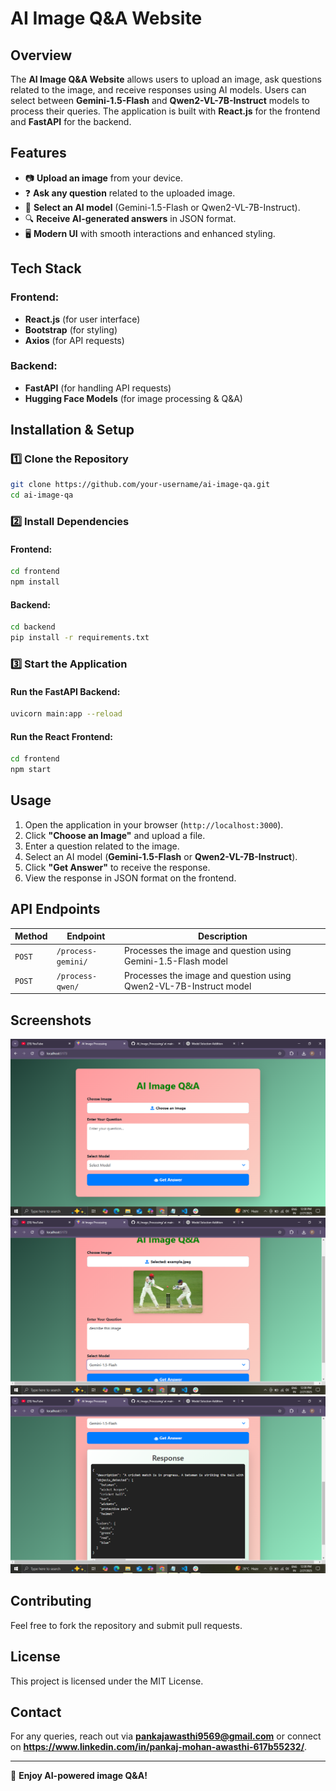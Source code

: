 # AI Image Q&A Website

## Overview
The **AI Image Q&A Website** allows users to upload an image, ask questions related to the image, and receive responses using AI models. Users can select between **Gemini-1.5-Flash** and **Qwen2-VL-7B-Instruct** models to process their queries. The application is built with **React.js** for the frontend and **FastAPI** for the backend.

## Features
- 📷 **Upload an image** from your device.
- ❓ **Ask any question** related to the uploaded image.
- 🤖 **Select an AI model** (Gemini-1.5-Flash or Qwen2-VL-7B-Instruct).
- 🔍 **Receive AI-generated answers** in JSON format.
- 🖥️ **Modern UI** with smooth interactions and enhanced styling.

## Tech Stack
### Frontend:
- **React.js** (for user interface)
- **Bootstrap** (for styling)
- **Axios** (for API requests)

### Backend:
- **FastAPI** (for handling API requests)
- **Hugging Face Models** (for image processing & Q&A)

## Installation & Setup

### 1️⃣ Clone the Repository
```bash
git clone https://github.com/your-username/ai-image-qa.git
cd ai-image-qa
```

### 2️⃣ Install Dependencies
#### Frontend:
```bash
cd frontend
npm install
```
#### Backend:
```bash
cd backend
pip install -r requirements.txt
```

### 3️⃣ Start the Application
#### Run the FastAPI Backend:
```bash
uvicorn main:app --reload
```

#### Run the React Frontend:
```bash
cd frontend
npm start
```

## Usage
1. Open the application in your browser (`http://localhost:3000`).
2. Click **"Choose an Image"** and upload a file.
3. Enter a question related to the image.
4. Select an AI model (**Gemini-1.5-Flash** or **Qwen2-VL-7B-Instruct**).
5. Click **"Get Answer"** to receive the response.
6. View the response in JSON format on the frontend.

## API Endpoints
| Method | Endpoint | Description |
|--------|---------|-------------|
| `POST` | `/process-gemini/` | Processes the image and question using Gemini-1.5-Flash model |
| `POST` | `/process-qwen/` | Processes the image and question using Qwen2-VL-7B-Instruct model |

## Screenshots
![AI Image Q&A Website](screenshot(1).png)
![AI Image Q&A Website](screenshot(2).png)
![AI Image Q&A Website](screenshot(3).png)


## Contributing
Feel free to fork the repository and submit pull requests.

## License
This project is licensed under the MIT License.

## Contact
For any queries, reach out via **pankajawasthi9569@gmail.com** or connect on **https://www.linkedin.com/in/pankaj-mohan-awasthi-617b55232/**.

---
🚀 **Enjoy AI-powered image Q&A!**

